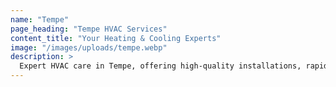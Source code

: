 ```yaml
---
name: "Tempe"
page_heading: "Tempe HVAC Services"
content_title: "Your Heating & Cooling Experts"
image: "/images/uploads/tempe.webp"
description: >
  Expert HVAC care in Tempe, offering high-quality installations, rapid emergency repairs, and scheduled maintenance tailored to urban homes and businesses. We focus on improving system efficiency and indoor air quality to help Tempe residents combat extreme heat and cooler winters. Our licensed technicians provide upfront pricing and dependable service with a customer-first approach.
---
```

